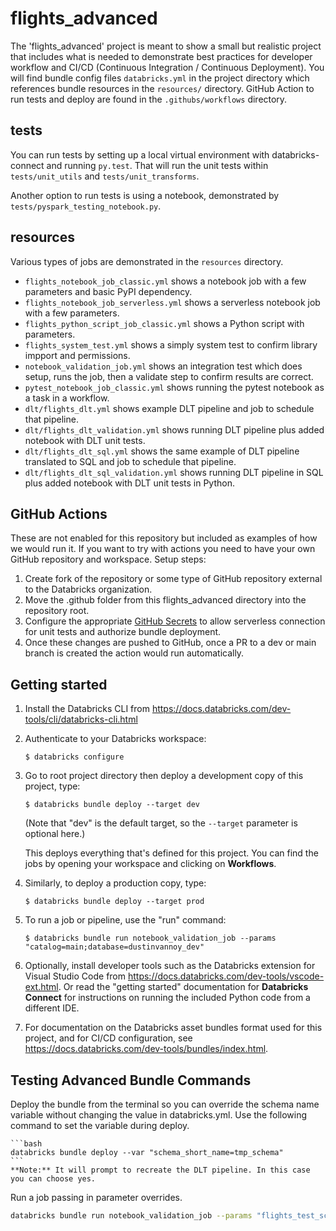 # flights_advanced

The 'flights_advanced' project is meant to show a small but realistic project that includes what is needed to demonstrate best practices for developer workflow and CI/CD (Continuous Integration / Continuous Deployment). You will find bundle config files `databricks.yml` in the project directory which references bundle resources in the `resources/` directory. GitHub Action to run tests and deploy are found in the `.githubs/workflows` directory.

## tests
You can run tests by setting up a local virtual environment with databricks-connect and running `py.test`. That will run the unit tests within `tests/unit_utils` and `tests/unit_transforms`.  

Another option to run tests is using a notebook, demonstrated by `tests/pyspark_testing_notebook.py`.

## resources
Various types of jobs are demonstrated in the `resources` directory.
- `flights_notebook_job_classic.yml` shows a notebook job with a few parameters and basic PyPI dependency.
- `flights_notebook_job_serverless.yml` shows a serverless notebook job with a few parameters.
- `flights_python_script_job_classic.yml` shows a Python script with parameters.
- `flights_system_test.yml` shows a simply system test to confirm library impport and permissions.
- `notebook_validation_job.yml` shows an integration test which does setup, runs the job, then a validate step to confirm results are correct.
- `pytest_notebook_job_classic.yml` shows running the pytest notebook as a task in a workflow.
- `dlt/flights_dlt.yml` shows example DLT pipeline and job to schedule that pipeline.
- `dlt/flights_dlt_validation.yml` shows running DLT pipeline plus added notebook with DLT unit tests.
- `dlt/flights_dlt_sql.yml` shows the same example of DLT pipeline translated to SQL and job to schedule that pipeline.
- `dlt/flights_dlt_sql_validation.yml` shows running DLT pipeline in SQL plus added notebook with DLT unit tests in Python.

## GitHub Actions
These are not enabled for this repository but included as examples of how we would run it. If you want to try with actions you need to have your own GitHub repository and workspace.
Setup steps:
1. Create fork of the repository or some type of GitHub repository external to the Databricks organization.
2. Move the .github folder from this flights_advanced directory into the repository root.
3. Configure the appropriate [GitHub Secrets](https://docs.github.com/en/actions/security-for-github-actions/security-guides/using-secrets-in-github-actions) to allow serverless connection for unit tests and authorize bundle deployment.
4. Once these changes are pushed to GitHub, once a PR to a dev or main branch is created the action would run automatically.

## Getting started

1. Install the Databricks CLI from https://docs.databricks.com/dev-tools/cli/databricks-cli.html

2. Authenticate to your Databricks workspace:
    ```
    $ databricks configure
    ```

3. Go to root project directory then deploy a development copy of this project, type:
    ```
    $ databricks bundle deploy --target dev
    ```
    (Note that "dev" is the default target, so the `--target` parameter
    is optional here.)

    This deploys everything that's defined for this project.
    You can find the jobs by opening your workspace and clicking on **Workflows**.

4. Similarly, to deploy a production copy, type:
   ```
   $ databricks bundle deploy --target prod
   ```

5. To run a job or pipeline, use the "run" command:
   ```
   $ databricks bundle run notebook_validation_job --params "catalog=main;database=dustinvannoy_dev"
   ```

6. Optionally, install developer tools such as the Databricks extension for Visual Studio Code from
   https://docs.databricks.com/dev-tools/vscode-ext.html. Or read the "getting started" documentation for
   **Databricks Connect** for instructions on running the included Python code from a different IDE.

7. For documentation on the Databricks asset bundles format used
   for this project, and for CI/CD configuration, see
   https://docs.databricks.com/dev-tools/bundles/index.html.


## Testing Advanced Bundle Commands

Deploy the bundle from the terminal so you can override the schema name variable without changing the value in databricks.yml. Use the following command to set the variable during deploy.

    ```bash
    databricks bundle deploy --var "schema_short_name=tmp_schema"
    ```
    **Note:** It will prompt to recreate the DLT pipeline. In this case you can choose yes.


Run a job passing in parameter overrides.

   ```bash
   databricks bundle run notebook_validation_job --params "flights_test_schema=tmp_validation_schema"
   ```
